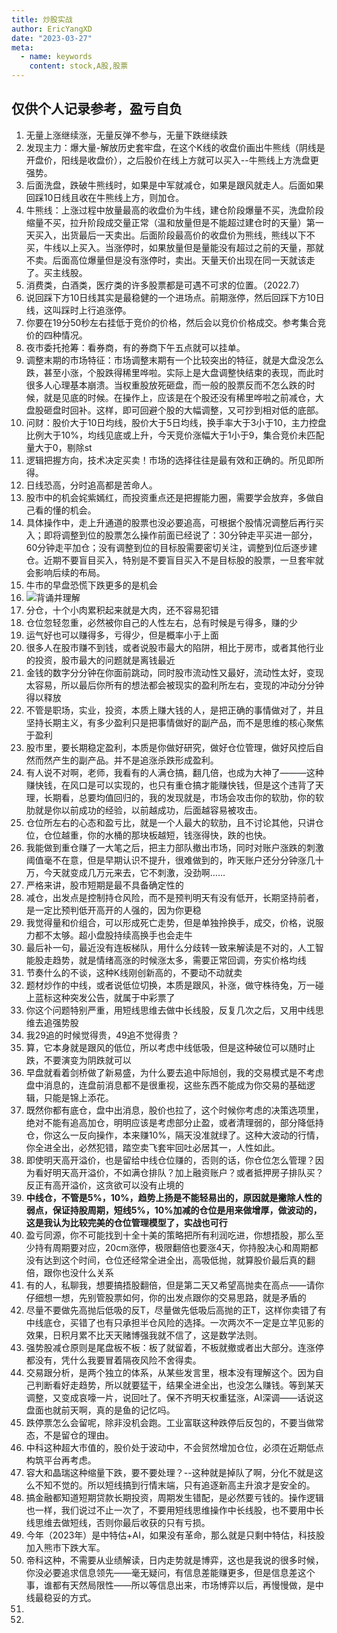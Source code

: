 ```yaml
---
title: 炒股实战
author: EricYangXD
date: "2023-03-27"
meta:
  - name: keywords
    content: stock,A股,股票
---
```


## 仅供个人记录参考，盈亏自负

1. 无量上涨继续涨，无量反弹不参与，无量下跌继续跌
2. 发现主力：爆大量-解放历史套牢盘，在这个K线的收盘价画出牛熊线（阴线是开盘价，阳线是收盘价），之后股价在线上方就可以买入--牛熊线上方洗盘更强势。
3. 后面洗盘，跌破牛熊线时，如果是中军就减仓，如果是跟风就走人。后面如果回踩10日线且收在牛熊线上方，则加仓。
4. 牛熊线：上涨过程中放量最高的收盘价为牛线，建仓阶段爆量不买，洗盘阶段缩量不买，拉升阶段成交量正常（温和放量但是不能超过建仓时的天量）第一天买入，出货最后一天卖出。后面阶段最高价的收盘价为熊线，熊线以下不买，牛线以上买入。当涨停时，如果放量但是量能没有超过之前的天量，那就不卖。后面高位爆量但是没有涨停时，卖出。天量天价出现在同一天就该走了。买主线股。
5. 消费类，白酒类，医疗类的许多股票都是可遇不可求的位置。（2022.7）
6. 说回踩下方10日线其实是最稳健的一个进场点。前期涨停，然后回踩下方10日线，这叫踩时上行追涨停。
7. 你要在19分50秒左右挂低于竞价的价格，然后会以竞价价格成交。参考集合竞价的四种情况。
8. 夜市委托抢筹：看券商，有的券商下午五点就可以挂单。
9. 调整末期的市场特征：市场调整末期有一个比较突出的特征，就是大盘没怎么跌，甚至小涨，个股跌得稀里哗啦。实际上是大盘调整快结束的表现，而此时很多人心理基本崩溃。当权重股放死砸盘，而一般的股票反而不怎么跌的时候，就是见底的时候。在操作上，应该是在个股还没有稀里哗啦之前减仓，大盘股砸盘时回补。这样，即可回避个股的大幅调整，又可抄到相对低的底部。
10. 问财：股价大于10日均线，股价大于5日均线，换手率大于3小于10，主力控盘比例大于10%，均线见底或上升，今天竞价涨幅大于1小于9，集合竞价未匹配量大于0，剔除st
11. 逻辑把握方向，技术决定买卖！市场的选择往往是最有效和正确的。所见即所得。
12. 日线恐高，分时追高都是苦命人。
13. 股市中的机会姹紫嫣红，而投资重点还是把握能力圈，需要学会放弃，多做自己看的懂的机会。
14. 具体操作中，走上升通道的股票也没必要追高，可根据个股情况调整后再行买入；即将调整到位的股票怎么操作前面已经说了：30分钟走平买进一部分，60分钟走平加仓；没有调整到位的目标股需要密切关注，调整到位后逐步建仓。近期不要盲目买入，特别是不要盲目买入不是目标股的股票，一旦套牢就会影响后续的布局。
15. 牛市的早盘恐慌下跌更多的是机会
16. ![背诵并理解](https://cdn.jsdelivr.net/gh/EricYangXD/vital-images/imgs/WechatIMG64.jpeg)
17. 分仓，十个小肉累积起来就是大肉，还不容易犯错
18. 仓位忽轻忽重，必然被你自己的人性左右，总有时候是亏得多，赚的少
19. 运气好也可以赚得多，亏得少，但是概率小于上面
20. 很多人在股市赚不到钱，或者说股市最大的陷阱，相比于房市，或者其他行业的投资，股市最大的问题就是离钱最近
21. 金钱的数字分分钟在你面前跳动，同时股市流动性又最好，流动性太好，变现太容易，所以最后你所有的想法都会被现实的盈利所左右，变现的冲动分分钟得以释放
22. 不管是职场，实业，投资，本质上赚大钱的人，是把正确的事情做对了，并且坚持长期主义，有多少盈利只是把事情做好的副产品，而不是思维的核心聚焦于盈利
23. 股市里，要长期稳定盈利，本质是你做好研究，做好仓位管理，做好风控后自然而然产生的副产品。并不是追涨杀跌形成盈利。
24. 有人说不对啊，老师，我看有的人满仓搞，翻几倍，也成为大神了———这种赚快钱，在风口是可以实现的，也只有重仓搞才能赚快钱，但是这个违背了天理，长期看，总要均值回归的，我的发现就是，市场会攻击你的软肋，你的软肋就是你以前成功的经验，以前越成功，后面越容易被攻击。
25. 仓位所左右的心态和盈亏比，就是一个人最大的软肋，且不讨论其他，只讲仓位，仓位越重，你的水桶的那块板越短，钱涨得快，跌的也快。
26. 我能做到重仓赚了一大笔之后，把主力部队撤出市场，同时对账户涨跌的刺激阈值毫不在意，但是早期认识不提升，很难做到的，昨天账户还分分钟涨几十万，今天就变成几万元来去，它不刺激，没劲啊……
27. 严格来讲，股市短期是最不具备确定性的
28. 减仓，出发点是控制持仓风险，而不是预判明天有没有低开，长期坚持前者，是一定比预判低开高开的人强的，因为你更稳
29. 我觉得量和价组合，可以形成死亡走势，但是单独拎换手，成交，价格，说服力都不太够。超小盘股持续高换手也会走牛
30. 最后补一句，最近没有连板梯队，用什么分歧转一致来解读是不对的，人工智能股走趋势，就是情绪高涨的时候涨太多，需要正常回调，夯实价格均线
31. 节奏什么的不谈，这种K线刚创新高的，不要动不动就卖
32. 题材炒作的中线，或者说低位切换，本质是跟风，补涨，做守株待兔，万一碰上蓝标这种突发公告，就属于中彩票了
33. 你这个问题特别严重，用短线思维去做中长线股，反复几次之后，又用中线思维去追强势股
34. 我29追的时候觉得贵，49追不觉得贵？
35. 算，它本身就是跟风的低位，所以考虑中线低吸，但是这种破位可以随时止跌，不要演变为阴跌就可以
36. 早盘就看着剑桥做了新易盛，为什么要去追中际旭创，我的交易模式是不考虑盘中消息的，连盘前消息都不是很重视，这些东西不能成为你交易的基础逻辑，只能是锦上添花。
37. 既然你都有底仓，盘中出消息，股价也拉了，这个时候你考虑的决策选项里，绝对不能有追高加仓，明明应该是考虑部分止盈，或者清理弱的，部分降低持仓，你这么一反向操作，本来赚10%，隔天没准就绿了。这种大波动的行情，你全进全出，必然犯错，踏空卖飞套牢回吐必居其一，人性如此。
38. 即使明天高开溢价，也是留给中线仓位赚的，否则的话，你仓位怎么管理？因为看好明天高开溢价，不如满仓排队？加上融资账户？或者抵押房子排队买？反正有高开溢价，这贪欲可以没有止境的
39. **中线仓，不管是5%，10%，趋势上扬是不能轻易出的，原因就是撇除人性的弱点，保证持股周期，短线5%，10%加减的仓位是用来做增厚，做波动的，这是我认为比较完美的仓位管理模型了，实战也可行**
40. 盈亏同源，你不可能找到十全十美的策略把所有利润吃进，你想捂股，那么至少持有周期要对应，20cm涨停，极限翻倍也要涨4天，你持股决心和周期都没有达到这个时间，仓位还经常全进全出，高吸低抛，就算股价最后真的翻倍，跟你也没什么关系
41. 有的人，私聊我，想要搞捂股翻倍，但是第二天又希望高抛卖在高点——请你仔细想一想，先别管股票如何，你的出发点跟你的交易思路，就是矛盾的
42. 尽量不要做先高抛后低吸的反T，尽量做先低吸后高抛的正T，这样你卖错了有中线底仓，买错了也有只承担半仓风险的选择。一次两次不一定是立竿见影的效果，日积月累不比天天赌博强我就不信了，这是数学法则。
43. 强势股减仓原则是尾盘板不板：板了就留着，不板就撤或者出大部分。连涨停都没有，凭什么我要冒着隔夜风险不舍得卖。
44. 交易跟分析，是两个独立的体系，从某些发言里，根本没有理解这个。因为自己判断看好走趋势，所以就要猛干，结果全进全出，也没怎么赚钱。等到某天调整，又变成哀嚎一片，说回吐了。保不齐明天权重猛涨，AI深调——话说这盘面也就前天啊，真的是鱼的记忆吗。
45. 跌停票怎么会留呢，除非没机会跑。工业富联这种跌停后反包的，不要当做常态，不是留仓的理由。
46. 中科这种超大市值的，股价处于波动中，不会贸然增加仓位，必须在近期低点构筑平台再考虑。
47. 容大和晶瑞这种缩量下跌，要不要处理？--这种就是掉队了啊，分化不就是这么不知不觉的。所以短线搞到行情末端，只有追逐新高主升浪才是安全的。
48. 搞金融都知道短期贷款长期投资，周期发生错配，是必然要亏钱的。操作逻辑也一样，我们说过不止一次了，不要用短线思维操作中长线股，也不要用中长线思维去做短线，否则你最后收获的只有亏损。
49. 今年（2023年）是中特估+AI，如果没有革命，那么就是只剩中特估，科技股加入熊市下跌大军。
50. 帝科这种，不需要从业绩解读，日内走势就是博弈，这也是我说的很多时候，你没必要追求信息领先——毫无疑问，有信息差能赚更多，但是信息差这个事，谁都有天然局限性——所以等信息出来，市场博弈以后，再慢慢做，是中线最稳妥的方式。
51. 
52. 
